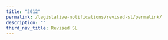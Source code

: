 ```yaml
---
title: "2012"
permalink: /legislative-notifications/revised-sl/permalink/
description: ""
third_nav_title: Revised SL
---
```

